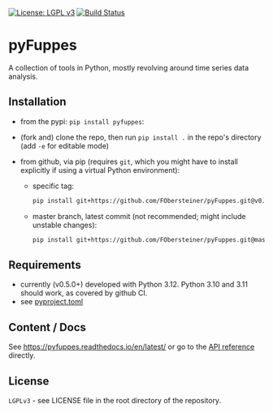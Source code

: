 [![License: LGPL v3](https://img.shields.io/badge/License-LGPL%20v3-blue.svg)](https://www.gnu.org/licenses/lgpl-3.0)
[![Build Status](https://github.com/FObersteiner/pyFuppes/actions/workflows/pyfuppes-ci.yml/badge.svg)](https://github.com/FObersteiner/pyFuppes/actions/workflows/pyfuppes-ci.yml)

# pyFuppes

A collection of tools in Python, mostly revolving around time series data analysis.

## Installation

- from the pypi: `pip install pyfuppes`:

- (fork and) clone the repo, then run `pip install .` in the repo's directory (add `-e` for editable mode)

- from github, via pip (requires `git`, which you might have to install explicitly if using a virtual Python environment):

  - specific tag:

    ```sh
    pip install git+https://github.com/FObersteiner/pyFuppes.git@v0.5.2
    ```

  - master branch, latest commit (not recommended; might include unstable changes):

    ```sh
    pip install git+https://github.com/FObersteiner/pyFuppes.git@master # alternatively @latest
    ```

## Requirements

- currently (v0.5.0+) developed with Python 3.12. Python 3.10 and 3.11 should work, as covered by github CI.
- see [pyproject.toml](https://github.com/FObersteiner/pyFuppes/blob/master/pyproject.toml)

## Content / Docs

See <https://pyfuppes.readthedocs.io/en/latest/> or go to the [API reference](https://pyfuppes.readthedocs.io/en/latest/autoapi/index.html) directly.

## License

`LGPLv3` - see LICENSE file in the root directory of the repository.
